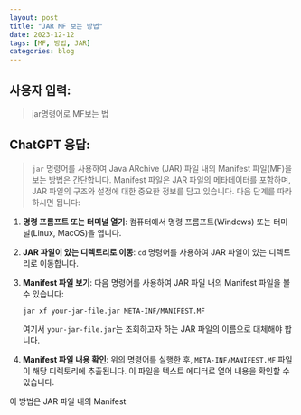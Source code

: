 ```yaml
---
layout: post
title: "JAR MF 보는 방법"
date: 2023-12-12
tags: [MF, 방법, JAR]
categories: blog
---
```


## 사용자 입력:
> jar명령어로 MF보는 법

## ChatGPT 응답:
> `jar` 명령어를 사용하여 Java ARchive (JAR) 파일 내의 Manifest 파일(MF)을 보는 방법은 간단합니다. Manifest 파일은 JAR 파일의 메타데이터를 포함하며, JAR 파일의 구조와 설정에 대한 중요한 정보를 담고 있습니다. 다음 단계를 따라 하시면 됩니다:

1. **명령 프롬프트 또는 터미널 열기**: 컴퓨터에서 명령 프롬프트(Windows) 또는 터미널(Linux, MacOS)을 엽니다.

2. **JAR 파일이 있는 디렉토리로 이동**: `cd` 명령어를 사용하여 JAR 파일이 있는 디렉토리로 이동합니다.

3. **Manifest 파일 보기**: 다음 명령어를 사용하여 JAR 파일 내의 Manifest 파일을 볼 수 있습니다:

   ```
   jar xf your-jar-file.jar META-INF/MANIFEST.MF
   ```

   여기서 `your-jar-file.jar`는 조회하고자 하는 JAR 파일의 이름으로 대체해야 합니다.

4. **Manifest 파일 내용 확인**: 위의 명령어를 실행한 후, `META-INF/MANIFEST.MF` 파일이 해당 디렉토리에 추출됩니다. 이 파일을 텍스트 에디터로 열어 내용을 확인할 수 있습니다.

이 방법은 JAR 파일 내의 Manifest

